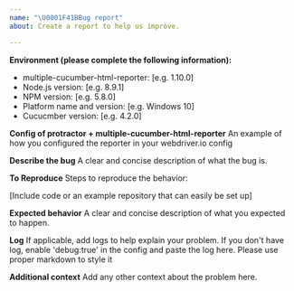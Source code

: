 ```yaml
---
name: "\U0001F41BBug report"
about: Create a report to help us improve.

---
```


**Environment (please complete the following information):**
 - multiple-cucumber-html-reporter: [e.g. 1.10.0]
 - Node.js version: [e.g. 8.9.1]
 - NPM version: [e.g. 5.8.0]
 - Platform name and version: [e.g. Windows 10]
 - Cucucmber version: [e.g. 4.2.0]

**Config of protractor + multiple-cucumber-html-reporter**
An example of how you configured the reporter in your webdriver.io config

**Describe the bug**
A clear and concise description of what the bug is.

**To Reproduce**
Steps to reproduce the behavior:

[Include code or an example repository that can easily be set up]

**Expected behavior**
A clear and concise description of what you expected to happen.

**Log**
If applicable, add logs to help explain your problem. If you don't have log, enable 'debug:true' in the config and paste the log here.
Please use proper markdown to style it

**Additional context**
Add any other context about the problem here.
